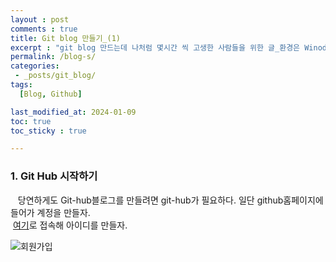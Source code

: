 ```yaml
---
layout : post
comments : true
title: Git blog 만들기_(1)
excerpt : "git blog 만드는데 나처럼 몇시간 씩 고생한 사람들을 위한 글_환경은 Winodw임"
permalink: /blog-s/
categories: 
 - _posts/git_blog/
tags:
  [Blog, Github]

last_modified_at: 2024-01-09
toc: true
toc_sticky : true

---
```


### 1. Git Hub 시작하기

&nbsp;&nbsp;&nbsp;당연하게도 Git-hub블로그를 만들려면 git-hub가 필요하다.
일단 github홈페이지에 들어가 계정을 만들자.<br>
&nbsp;[여기](https://github.com/)로 접속해 아이디를 만들자.

![회원가입](https://github.com/wanjinchoi/exprince/assets/100115901/fdb0068c-4ed7-4a58-a8a8-15cda501e50f)






